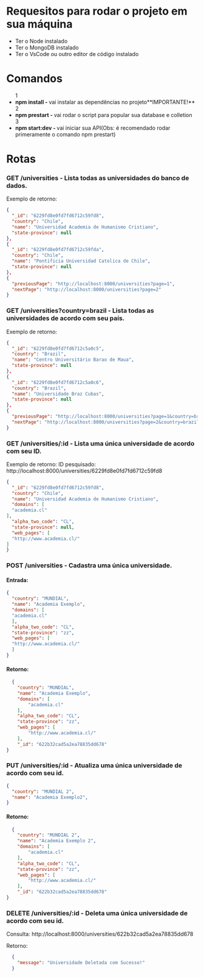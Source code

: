 # Requesitos para rodar o projeto em sua máquina
<ul>
  <li>Ter o Node instalado</li>
  <li>Ter o MongoDB instalado</li>
  <li>Ter o VsCode ou outro editor de código instalado</li>
</ul>

# Comandos
<ul>
  1<li><strong>npm install - </strong>vai instalar as dependências no projeto**IMPORTANTE!**</li>
  2<li><strong>npm prestart - </strong> vai rodar o script para popular sua database e colletion</li>
  3<li><strong>npm start:dev - </strong> vai iniciar sua API(Obs: é recomendado rodar primeramente o comando npm prestart)</li>
</ul>

# Rotas
<h3><strong>GET</strong> /universities - Lista todas as universidades do banco de dados.</h3>

Exemplo de retorno:

```json
{
  "_id": "6229fd8e0fd7fd6712c59fd8",
  "country": "Chile",
  "name": "Universidad Academia de Humanismo Cristiano",
  "state-province": null
},
{
  "_id": "6229fd8e0fd7fd6712c59fda",
  "country": "Chile",
  "name": "Pontificia Universidad Catolica de Chile",
  "state-province": null
},
{
  "previousPage": "http://localhost:8000/universities?page=1",
  "nextPage": "http://localhost:8000/universities?page=2"
}
```

<h3><strong>GET</strong> /universities?country=brazil - Lista todas as universidades de acordo com seu país.</h3>

Exemplo de retorno: 

```json
{
  "_id": "6229fd8e0fd7fd6712c5a0c5",
  "country": "Brazil",
  "name": "Centro Universitário Barao de Maua",
  "state-province": null
},
{
  "_id": "6229fd8e0fd7fd6712c5a0c6",
  "country": "Brazil",
  "name": "Universidade Braz Cubas",
  "state-province": null
},
{
  "previousPage": "http://localhost:8000/universities?page=1&country=brazil",
  "nextPage": "http://localhost:8000/universities?page=2&country=brazil"
}
```

<h3><strong>GET</strong> /universities/:id - Lista uma única universidade de acordo com seu ID.</h3>

Exemplo de retorno:
ID pesquisado: http://localhost:8000/universities/6229fd8e0fd7fd6712c59fd8

```json
{
  "_id": "6229fd8e0fd7fd6712c59fd8",
  "country": "Chile",
  "name": "Universidad Academia de Humanismo Cristiano",
  "domains": [
  "academia.cl"
],
  "alpha_two_code": "CL",
  "state-province": null,
  "web_pages": [
  "http://www.academia.cl/"
]
}
```

<h3><strong>POST /universities</strong> - Cadastra uma única universidade.</h3>

<h4>Entrada:</h4>


```json
{
  "country": "MUNDIAL",
  "name": "Academia Exemplo",
  "domains": [
  "academia.cl"
  ],
  "alpha_two_code": "CL",
  "state-province": "zz",
  "web_pages": [
  "http://www.academia.cl/"
  ]
}
```

<h4>Retorno:</h4>

```json
  {
    "country": "MUNDIAL",
    "name": "Academia Exemplo",
    "domains": [
        "academia.cl"
    ],
    "alpha_two_code": "CL",
    "state-province": "zz",
    "web_pages": [
        "http://www.academia.cl/"
    ],
    "_id": "622b32cad5a2ea78835dd678"
}
```

<h3><strong>PUT /universities/:id </strong> - Atualiza uma única universidade de acordo com seu id.</h3>

```json
{
  "country": "MUNDIAL 2",
  "name": "Academia Exemplo2",
}
```

<h4>Retorno:</h4>

```json
  {
    "country": "MUNDIAL 2",
    "name": "Academia Exemplo 2",
    "domains": [
        "academia.cl"
    ],
    "alpha_two_code": "CL",
    "state-province": "zz",
    "web_pages": [
        "http://www.academia.cl/"
    ],
    "_id": "622b32cad5a2ea78835dd678"
}
```

<h3><strong>DELETE /universities/:id </strong> - Deleta uma única universidade de acordo com seu id.</h3>

Consulta: http://localhost:8000/universities/622b32cad5a2ea78835dd678

Retorno:

```json
  {
    "message": "Universidade Deletada com Sucesso!"
  }
```




